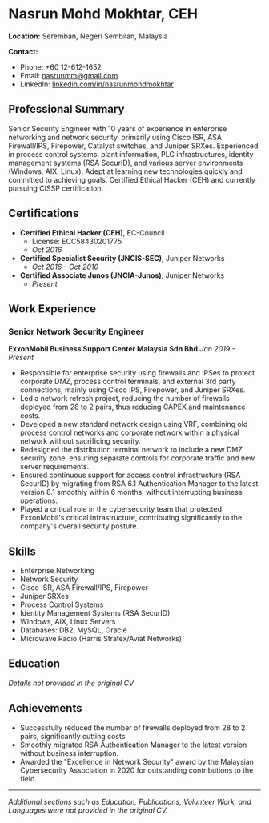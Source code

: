 # Nasrun Mohd Mokhtar, CEH

**Location:** Seremban, Negeri Sembilan, Malaysia

**Contact:**
- Phone: +60 12-612-1652
- Email: nasrunmm@gmail.com
- LinkedIn: [linkedin.com/in/nasrunmohdmokhtar](https://www.linkedin.com/in/nasrunmohdmokhtar)

## Professional Summary

Senior Security Engineer with 10 years of experience in enterprise networking and network security, primarily using Cisco ISR, ASA Firewall/IPS, Firepower, Catalyst switches, and Juniper SRXes. Experienced in process control systems, plant information, PLC infrastructures, identity management systems (RSA SecurID), and various server environments (Windows, AIX, Linux). Adept at learning new technologies quickly and committed to achieving goals. Certified Ethical Hacker (CEH) and currently pursuing CISSP certification.

## Certifications

- **Certified Ethical Hacker (CEH)**, EC-Council
  - License: ECC58430201775
  - *Oct 2016*
- **Certified Specialist Security (JNCIS-SEC)**, Juniper Networks
  - *Oct 2016 - Oct 2010*
- **Certified Associate Junos (JNCIA-Junos)**, Juniper Networks
  - *Present*

## Work Experience

### Senior Network Security Engineer
**ExxonMobil Business Support Center Malaysia Sdn Bhd**
*Jan 2019 - Present*

- Responsible for enterprise security using firewalls and IPSes to protect corporate DMZ, process control terminals, and external 3rd party connections, mainly using Cisco IPS, Firepower, and Juniper SRXes.
- Led a network refresh project, reducing the number of firewalls deployed from 28 to 2 pairs, thus reducing CAPEX and maintenance costs.
- Developed a new standard network design using VRF, combining old process control networks and corporate network within a physical network without sacrificing security.
- Redesigned the distribution terminal network to include a new DMZ security zone, ensuring separate controls for corporate traffic and new server requirements.
- Ensured continuous support for access control infrastructure (RSA SecurID) by migrating from RSA 6.1 Authentication Manager to the latest version 8.1 smoothly within 6 months, without interrupting business operations.
- Played a critical role in the cybersecurity team that protected ExxonMobil's critical infrastructure, contributing significantly to the company's overall security posture.

## Skills

- Enterprise Networking
- Network Security
- Cisco ISR, ASA Firewall/IPS, Firepower
- Juniper SRXes
- Process Control Systems
- Identity Management Systems (RSA SecurID)
- Windows, AIX, Linux Servers
- Databases: DB2, MySQL, Oracle
- Microwave Radio (Harris Stratex/Aviat Networks)

## Education

*Details not provided in the original CV*

## Achievements

- Successfully reduced the number of firewalls deployed from 28 to 2 pairs, significantly cutting costs.
- Smoothly migrated RSA Authentication Manager to the latest version without business interruption.
- Awarded the "Excellence in Network Security" award by the Malaysian Cybersecurity Association in 2020 for outstanding contributions to the field.

---

*Additional sections such as Education, Publications, Volunteer Work, and Languages were not provided in the original CV.*